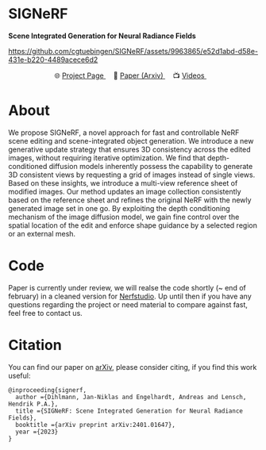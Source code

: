 # SIGNeRF
<p align="left">
  <strong>
    Scene Integrated Generation for Neural Radiance Fields
  </strong>
</p>





https://github.com/cgtuebingen/SIGNeRF/assets/9963865/e52d1abd-d58e-431e-b220-4489acece6d2






<p align="center">
    <span> 🌐  <a href="https://signerf.jdihlmann.com/"> Project Page </a> </span>&nbsp;&nbsp;&nbsp;
    <span> 📄  <a href="http://arxiv.org/abs/2401.01647"> Paper (Arxiv) </a> </span>&nbsp;&nbsp;&nbsp;
    <span> 📺  <a href="https://www.youtube.com/playlist?list=PL5y23CB9WmildtW3QyMEi3arXg06zB4ex"> Videos </a> </span>&nbsp;&nbsp;&nbsp;
</p>

# About
We propose SIGNeRF, a novel approach for fast and controllable NeRF scene editing and scene-integrated object generation. We introduce a new generative update strategy that ensures 3D consistency across the edited images, without requiring iterative optimization. We find that depth-conditioned diffusion models inherently possess the capability to generate 3D consistent views by requesting a grid of images instead of single views. Based on these insights, we introduce a multi-view reference sheet of modified images. Our method updates an image collection consistently based on the reference sheet and refines the original NeRF with the newly generated image set in one go. By exploiting the depth conditioning mechanism of the image diffusion model, we gain fine control over the spatial location of the edit and enforce shape guidance by a selected region or an external mesh.


# Code
Paper is currently under review, we will realse the code shortly (~ end of february) in a cleaned version for [Nerfstudio](https://docs.nerf.studio/). Up until then if you have any questions regarding the project or need material to compare against fast, feel free to contact us. 


# Citation

You can find our paper on [arXiv](https://arxiv.org/), please consider citing, if you find this work useful:

```
@inproceeding{signerf,
  author ={Dihlmann, Jan-Niklas and Engelhardt, Andreas and Lensch, Hendrik P.A.},
  title ={SIGNeRF: Scene Integrated Generation for Neural Radiance Fields},
  booktitle ={arXiv preprint arXiv:2401.01647},
  year ={2023}
}
```
